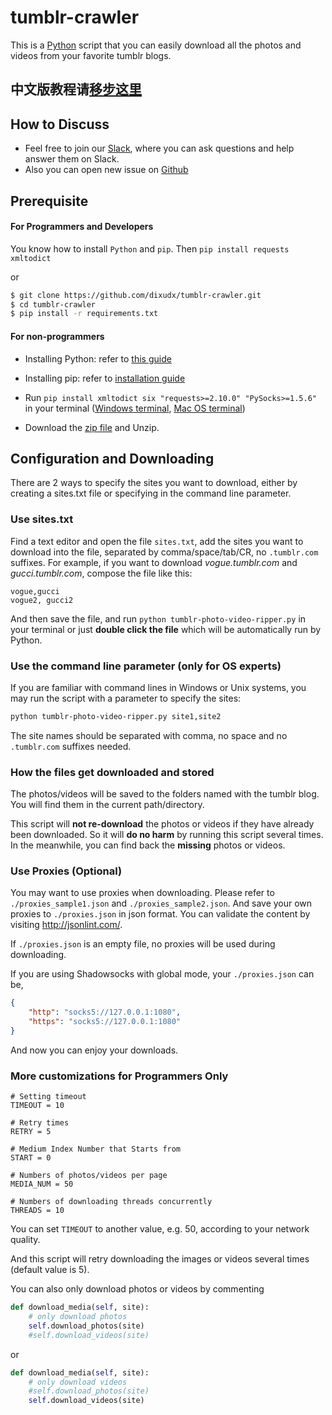 tumblr-crawler
===============

This is a [Python](https://www.python.org) script that you can easily download
all the photos and videos from your favorite tumblr blogs.

## 中文版教程请[移步这里](./README_CN.md)

## How to Discuss

* Feel free to join our [Slack](https://join.slack.com/t/tumblr-crawler/shared_invite/enQtMzM0MTM1MzkwMDM0LTY0OTg2ZTk0MGI5NTU4NDRlYjc4ZDM3OWIxYmE2ZWJhMTdkZmQxYmM0ZWVhYWJmMjM3MTkwMTkxMTQwYTk4ZDk), where you can ask questions and help answer them on Slack.
* Also you can open new issue on [Github](https://github.com/dixudx/tumblr-crawler/issues/new)

## Prerequisite

#### For Programmers and Developers

You know how to install `Python` and `pip`. Then `pip install requests xmltodict`

or

```bash
$ git clone https://github.com/dixudx/tumblr-crawler.git
$ cd tumblr-crawler
$ pip install -r requirements.txt
```

#### For non-programmers


* Installing Python: refer to [this guide](http://docs.python-guide.org/en/latest/starting/installation/)

* Installing pip: refer to [installation guide](https://pip.readthedocs.org/en/stable/installing/#install-pip)

* Run `pip install xmltodict six "requests>=2.10.0" "PySocks>=1.5.6"` in your terminal ([Windows terminal](http://windows.microsoft.com/en-us/windows-vista/open-a-command-prompt-window),
[Mac OS terminal](http://www.howtogeek.com/210147/how-to-open-terminal-in-the-current-os-x-finder-location/))

* Download the [zip file](https://github.com/dixudx/tumblr-crawler/archive/master.zip) and Unzip.


## Configuration and Downloading

There are 2 ways to specify the sites you want to download, either by creating a sites.txt file or specifying in the command line parameter.

### Use sites.txt

Find a text editor and open the file `sites.txt`, add the sites you want to download into the file, separated by comma/space/tab/CR, no `.tumblr.com` suffixes. For example, if you want to download _vogue.tumblr.com_ and _gucci.tumblr.com_, compose the file like this:

```
vogue,gucci
vogue2, gucci2
```

And then save the file, and run `python tumblr-photo-video-ripper.py`
in your terminal or just **double click the file** which will be automatically run by Python.

### Use the command line parameter (only for OS experts)

If you are familiar with command lines in Windows or Unix systems, you may run the script with a parameter to specify the sites:

```bash
python tumblr-photo-video-ripper.py site1,site2
```

The site names should be separated with comma, no space and no `.tumblr.com` suffixes needed.

### How the files get downloaded and stored

The photos/videos will be saved to the folders named with the tumblr blog.
You will find them in the current path/directory.

This script will **not re-download** the photos or videos
if they have already been downloaded. So it will **do no harm** by running this
script several times. In the meanwhile, you can find back the **missing** photos
or videos.


### Use Proxies (Optional)

You may want to use proxies when downloading. Please refer to `./proxies_sample1.json` and `./proxies_sample2.json`.
And save your own proxies to `./proxies.json` in json format.
You can validate the content by visiting <http://jsonlint.com/>.

If `./proxies.json` is an empty file, no proxies will be used during downloading.

If you are using Shadowsocks with global mode, your `./proxies.json` can be,

```json
{
    "http": "socks5://127.0.0.1:1080",
    "https": "socks5://127.0.0.1:1080"
}
```

And now you can enjoy your downloads.


### More customizations for Programmers Only

```
# Setting timeout
TIMEOUT = 10

# Retry times
RETRY = 5

# Medium Index Number that Starts from
START = 0

# Numbers of photos/videos per page
MEDIA_NUM = 50

# Numbers of downloading threads concurrently
THREADS = 10
```

You can set `TIMEOUT` to another value, e.g. 50, according to
your network quality.

And this script will retry downloading the images or videos several
times (default value is 5).

You can also only download photos or videos by commenting

```python
def download_media(self, site):
    # only download photos
    self.download_photos(site)
    #self.download_videos(site)
```

or

```python
def download_media(self, site):
    # only download videos
    #self.download_photos(site)
    self.download_videos(site)
```
